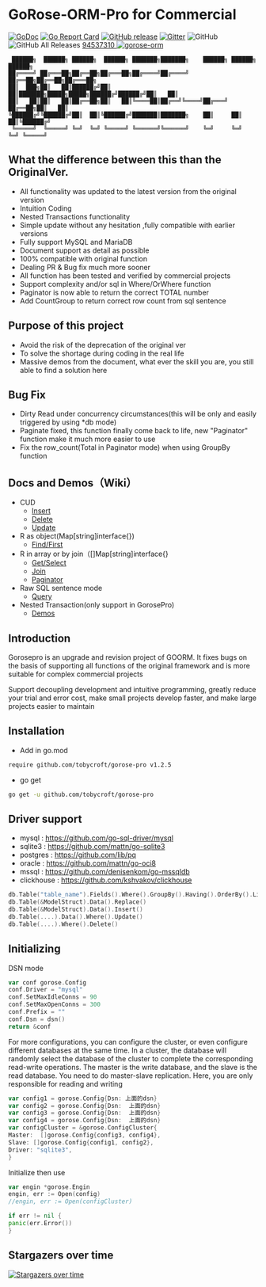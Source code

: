 # GoRose-ORM-Pro for Commercial

[![GoDoc](https://godoc.org/github.com/tobycroft/gorose-pro?status.svg)](https://godoc.org/github.com/tobycroft/gorose-pro)
[![Go Report Card](https://goreportcard.com/badge/github.com/tobycroft/gorose-pro)](https://goreportcard.com/report/github.com/tobycroft/gorose-pro)
[![GitHub release](https://img.shields.io/github/release/tobycroft/gorose-pro.svg)](https://github.com/tobycroft/gorose-pro/releases/latest)
[![Gitter](https://badges.gitter.im/tobycroft/gorose-pro.svg)](https://gitter.im/gorose-pro/wechat)
![GitHub](https://img.shields.io/github/license/tobycroft/gorose-pro?color=blue)
![GitHub All Releases](https://img.shields.io/github/downloads/tobycroft/gorose-pro/total?color=blue)
<a target="_blank" href="https://qm.qq.com/cgi-bin/qm/qr?k=P0R-T6lnM--WHzgvGPnbd58US3IUoDlW&jump_from=webapi">
94537310
<img border="0" src="http://pub.idqqimg.com/wpa/images/group.png" alt="gorose-orm" title="gorose-orm"></a>

~~~
 ██████╗  ██████╗ ██████╗  ██████╗ ███████╗███████╗    ██████╗ ██████╗  ██████╗ 
██╔════╝ ██╔═══██╗██╔══██╗██╔═══██╗██╔════╝██╔════╝    ██╔══██╗██╔══██╗██╔═══██╗
██║  ███╗██║   ██║██████╔╝██║   ██║███████╗█████╗█████╗██████╔╝██████╔╝██║   ██║
██║   ██║██║   ██║██╔══██╗██║   ██║╚════██║██╔══╝╚════╝██╔═══╝ ██╔══██╗██║   ██║
╚██████╔╝╚██████╔╝██║  ██║╚██████╔╝███████║███████╗    ██║     ██║  ██║╚██████╔╝
 ╚═════╝  ╚═════╝ ╚═╝  ╚═╝ ╚═════╝ ╚══════╝╚══════╝    ╚═╝     ╚═╝  ╚═╝ ╚═════╝ 
~~~

## What the difference between this than the OriginalVer.

- All functionality was updated to the latest version from the original version
- Intuition Coding
- Nested Transactions functionality
- Simple update without any hesitation ,fully compatible with earlier versions
- Fully support MySQL and MariaDB
- Document support as detail as possible
- 100% compatible with original function
- Dealing PR & Bug fix much more sooner
- All function has been tested and verified by commercial projects
- Support complexity and/or sql in Where/OrWhere function
- Paginator is now able to return the correct TOTAL number
- Add CountGroup to return correct row count from sql sentence

## Purpose of this project

- Avoid the risk of the deprecation of the original ver
- To solve the shortage during coding in the real life
- Massive demos from the document, what ever the skill you are, you still able to find a solution here

## Bug Fix

- Dirty Read under concurrency circumstances(this will be only and easily triggered by using *db mode)
- Paginate fixed, this function finally come back to life, new "Paginator" function make it much more easier to use
- Fix the row_count(Total in Paginator mode) when using GroupBy function

## Docs and Demos（Wiki）

- CUD
    - [Insert](./wiki/Insert新增数据)
    - [Delete](./wiki/Delete删除数据)
    - [Update](./wiki/Update方法)
- R as object(Map[string]interface{})
    - [Find/First](./wiki/Find-First查询返回Obj对象方法)
- R in array or by join（[]Map[string]interface{}
    - [Get/Select](./wiki/Get-Select方法)
    - [Join](./wiki/Join-Select方法)
    - [Paginator](./wiki/Paginator复杂的子查询分页构建)
- Raw SQL sentence mode
    - [Query](./wiki/Query方法)
- Nested Transaction(only support in GorosePro)
    - [Demos](./wiki/支付环境下复杂的嵌套事务)

## Introduction

Gorosepro is an upgrade and revision project of GOORM. It fixes bugs on the basis of supporting all functions of the original
framework and is more suitable for complex commercial projects

Support decoupling development and intuitive programming, greatly reduce your trial and error cost, make small projects
develop faster, and make large projects easier to maintain

## Installation

- Add in go.mod

```bash
require github.com/tobycroft/gorose-pro v1.2.5
```

- go get

```bash
go get -u github.com/tobycroft/gorose-pro
```

## Driver support

- mysql : https://github.com/go-sql-driver/mysql
- sqlite3 : https://github.com/mattn/go-sqlite3
- postgres : https://github.com/lib/pq
- oracle : https://github.com/mattn/go-oci8
- mssql : https://github.com/denisenkom/go-mssqldb
- clickhouse : https://github.com/kshvakov/clickhouse

```go
db.Table("table_name").Fields().Where().GroupBy().Having().OrderBy().Limit().Select()
db.Table(&ModelStruct).Data().Replace()
db.Table(&ModelStruct).Data().Insert()
db.Table(....).Data().Where().Update()
db.Table(....).Where().Delete()
```

## Initializing

DSN mode

```go
var conf gorose.Config
conf.Driver = "mysql"
conf.SetMaxIdleConns = 90
conf.SetMaxOpenConns = 300
conf.Prefix = ""
conf.Dsn = dsn()
return &conf
```

For more configurations, you can configure the cluster, or even configure different databases at the same time. In a
cluster, the database will randomly select the database of the cluster to complete the corresponding read-write
operations. The master is the write database, and the slave is the read database. You need to do master-slave
replication. Here, you are only responsible for reading and writing

```go
var config1 = gorose.Config{Dsn: 上面的dsn}
var config2 = gorose.Config{Dsn:  上面的dsn}
var config3 = gorose.Config{Dsn:  上面的dsn}
var config4 = gorose.Config{Dsn:  上面的dsn}
var configCluster = &gorose.ConfigCluster{
Master:  []gorose.Config{config3, config4},
Slave: []gorose.Config{config1, config2},
Driver: "sqlite3",
}
```

Initialize then use

```go
var engin *gorose.Engin
engin, err := Open(config)
//engin, err := Open(configCluster)

if err != nil {
panic(err.Error())
}
```

## Stargazers over time

[![Stargazers over time](https://starchart.cc/tobycroft/gorose-pro.svg)](https://starchart.cc/tobycroft/gorose-pro)
